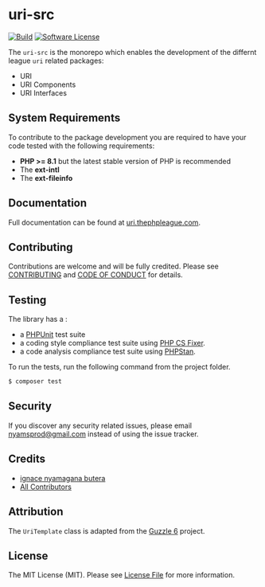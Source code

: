 uri-src
=======

[![Build](https://github.com/thephpleague/uri-src/workflows/build/badge.svg)](https://github.com/thephpleague/uri-src/actions?query=workflow%3A%22build%22)
[![Software License](https://img.shields.io/badge/license-MIT-brightgreen.svg?style=flat-square)](LICENSE)

The `uri-src` is the monorepo which enables the development of the differnt league `uri` related packages:

- URI
- URI Components
- URI Interfaces

System Requirements
-------

To contribute to the package development you are required to have your code tested with the following requirements:

- **PHP >= 8.1** but the latest stable version of PHP is recommended
- The **ext-intl**
- The **ext-fileinfo**

Documentation
--------

Full documentation can be found at [uri.thephpleague.com][].

Contributing
-------

Contributions are welcome and will be fully credited. Please see [CONTRIBUTING](.github/CONTRIBUTING.md) and [CODE OF CONDUCT](.github/CODE_OF_CONDUCT.md) for details.

Testing
-------

The library has a :

- a [PHPUnit](https://phpunit.de) test suite
- a coding style compliance test suite using [PHP CS Fixer](https://cs.sensiolabs.org/).
- a code analysis compliance test suite using [PHPStan](https://github.com/phpstan/phpstan).

To run the tests, run the following command from the project folder.

``` bash
$ composer test
```

Security
-------

If you discover any security related issues, please email nyamsprod@gmail.com instead of using the issue tracker.

Credits
-------

- [ignace nyamagana butera](https://github.com/nyamsprod)
- [All Contributors](https://github.com/thephpleague/uri-src/contributors)

Attribution
-------

The `UriTemplate` class is adapted from the [Guzzle 6][] project. 

License
-------

The MIT License (MIT). Please see [License File](LICENSE) for more information.

[PSR-7]: https://www.php-fig.org/psr/psr-7/
[RFC3986]: https://tools.ietf.org/html/rfc3986
[RFC3987]: https://tools.ietf.org/html/rfc3987
[RFC6570]: https://tools.ietf.org/html/rfc6570
[uri.thephpleague.com]: https://uri.thephpleague.com
[Guzzle 6]: https://github.com/guzzle/guzzle/blob/6.5/src/UriTemplate.php
